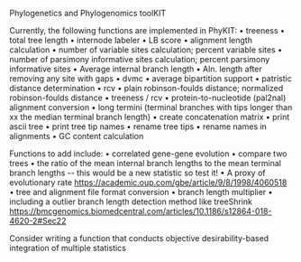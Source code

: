 Phylogenetics and Phylogenomics toolKIT

Currently, the following functions are implemented in PhyKIT:
• treeness
• total tree length
• internode labeler
• LB score
• alignment length calculation
• number of variable sites calculation; percent variable sites
• number of parsimony informative sites calculation; percent parsimony informative sites
• Average internal branch length
• Aln. length after removing any site with gaps
• dvmc
• average bipartition support
• patristic distance determination
• rcv
• plain robinson-foulds distance; normalized robinson-foulds distance
• treeness / rcv
• protein-to-nucleotide (pal2nal) alignment conversion
• long termini (terminal branches with tips longer than xx the median terminal branch length)
• create concatenation matrix
• print ascii tree
• print tree tip names
• rename tree tips
• rename names in alignments
• GC content calculation

Functions to add include:
• correlated gene-gene evolution
• compare two trees
• the ratio of the mean internal branch lengths to the mean terminal branch lengths -- this would be a new statistic so test it!
• A proxy of evolutionary rate https://academic.oup.com/gbe/article/9/8/1998/4060518
• tree and alignment file format conversion
• branch length multiplier
• including a outlier branch length detection method like treeShrink https://bmcgenomics.biomedcentral.com/articles/10.1186/s12864-018-4620-2#Sec22


Consider writing a function that conducts objective desirability-based integration of multiple statistics